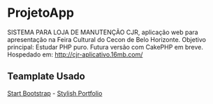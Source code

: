 # ProjetoApp

SISTEMA PARA LOJA DE MANUTENÇÃO CJR, aplicação web para apresentação na Feira Cultural do Cecon de Belo Horizonte. Objetivo principal: Estudar PHP puro. Futura versão com CakePHP em breve.
Hospedado em: http://cjr-aplicativo.16mb.com/

## Teamplate Usado

[Start Bootstrap](http://startbootstrap.com/) - [Stylish Portfolio](http://startbootstrap.com/template-overviews/stylish-portfolio/)
